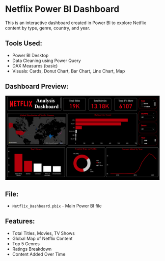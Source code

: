 # Netflix Power BI Dashboard

This is an interactive dashboard created in Power BI to explore Netflix content by type, genre, country, and year.

## Tools Used:
- Power BI Desktop
- Data Cleaning using Power Query
- DAX Measures (basic)
- Visuals: Cards, Donut Chart, Bar Chart, Line Chart, Map

## Dashboard Preview:
![Dashboard Screenshot](Netfix_dashboard_ss.png)

## File:
- `Netflix_Dashboard.pbix` - Main Power BI file

## Features:
- Total Titles, Movies, TV Shows
- Global Map of Netflix Content
- Top 5 Genres
- Ratings Breakdown
- Content Added Over Time


